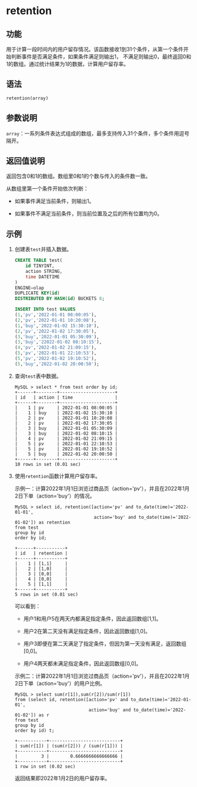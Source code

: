 # retention

## 功能

用于计算一段时间内的用户留存情况。该函数接收1到31个条件，从第一个条件开始判断事件是否满足条件，如果条件满足则输出1， 不满足则输出0，最终返回0和1的数组。通过统计结果为1的数据，计算用户留存率。

## 语法

```Haskell
retention(array)
```

## 参数说明

`array`：一系列条件表达式组成的数组，最多支持传入31个条件，多个条件用逗号隔开。

## 返回值说明

返回包含0和1的数组。数组里0和1的个数与传入的条件数一致。

从数组里第一个条件开始依次判断：

- 如果事件满足当前条件，则输出1。

- 如果事件不满足当前条件，则当前位置及之后的所有位置均为0。

## 示例

1. 创建表`test`并插入数据。

    ```SQL
    CREATE TABLE test(
        id TINYINT,
        action STRING,
        time DATETIME
    )
    ENGINE=olap
    DUPLICATE KEY(id)
    DISTRIBUTED BY HASH(id) BUCKETS 8;

    INSERT INTO test VALUES 
    (1,'pv','2022-01-01 08:00:05'),
    (2,'pv','2022-01-01 10:20:08'),
    (1,'buy','2022-01-02 15:30:10'),
    (2,'pv','2022-01-02 17:30:05'),
    (3,'buy','2022-01-01 05:30:09'),
    (3,'buy','22022-01-02 08:10:15'),
    (4,'pv','2022-01-02 21:09:15'),
    (5,'pv','2022-01-01 22:10:53'),
    (5,'pv','2022-01-02 19:10:52'),
    (5,'buy','2022-01-02 20:00:50');
    ```

2. 查询`test`表中数据。

    ```Plain Text
    MySQL > select * from test order by id;
    +------+--------+---------------------+
    | id   | action | time                |
    +------+--------+---------------------+
    |    1 | pv     | 2022-01-01 08:00:05 |
    |    1 | buy    | 2022-01-02 15:30:10 |
    |    2 | pv     | 2022-01-01 10:20:08 |
    |    2 | pv     | 2022-01-02 17:30:05 |
    |    3 | buy    | 2022-01-01 05:30:09 |
    |    3 | buy    | 2022-01-02 08:10:15 |
    |    4 | pv     | 2022-01-02 21:09:15 |
    |    5 | pv     | 2022-01-01 22:10:53 |
    |    5 | pv     | 2022-01-02 19:10:52 |
    |    5 | buy    | 2022-01-02 20:00:50 |
    +------+--------+---------------------+
    10 rows in set (0.01 sec)
    ```

3. 使用`retention`函数计算用户留存率。

    示例一：计算2022年1月1日浏览过商品页（action='pv'），并且在2022年1月2日下单（action='buy'）的情况。

    ```Plain Text
    MySQL > select id, retention([action='pv' and to_date(time)='2022-01-01',
                                  action='buy' and to_date(time)='2022-01-02']) as retention 
    from test 
    group by id
    order by id;
    
    +------+-----------+
    | id   | retention |
    +------+-----------+
    |    1 | [1,1]     |
    |    2 | [1,0]     |
    |    3 | [0,0]     |
    |    4 | [0,0]     |
    |    5 | [1,1]     |
    +------+-----------+
    5 rows in set (0.01 sec)
    ```

    可以看到：

    - 用户1和用户5在两天内都满足指定条件，因此返回数组[1,1]。

    - 用户2在第二天没有满足指定条件，因此返回数组[1,0]。

    - 用户3即便在第二天满足了指定条件，但因为第一天没有满足，返回数组[0,0]。

    - 用户4两天都未满足指定条件，因此返回数组[0,0]。

    示例二：计算2022年1月1日浏览过商品页（action='pv'），并且在2022年1月2日下单（action='buy'）的用户比例。

    ```Plain Text
    MySQL > select sum(r[1]),sum(r[2])/sum(r[1])
    from (select id, retention([action='pv' and to_date(time)='2022-01-01',
                                action='buy' and to_date(time)='2022-01-02']) as r 
    from test 
    group by id 
    order by id) t;
    
    +-----------+---------------------------+
    | sum(r[1]) | (sum(r[2])) / (sum(r[1])) |
    +-----------+---------------------------+
    |         3 |        0.6666666666666666 |
    +-----------+---------------------------+
    1 row in set (0.02 sec)
    ```

    返回结果即2022年1月2日的用户留存率。
